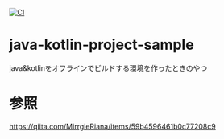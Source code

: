 [![CI](https://github.com/MirrgieRiana/java-kotlin-project-sample/actions/workflows/ci.yml/badge.svg)](https://github.com/MirrgieRiana/java-kotlin-project-sample/actions/workflows/ci.yml)

# java-kotlin-project-sample

java&amp;kotlinをオフラインでビルドする環境を作ったときのやつ

# 参照

https://qiita.com/MirrgieRiana/items/59b4596461b0c77208c9
